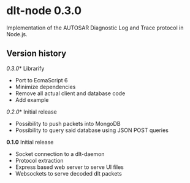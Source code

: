 # dlt-node 0.3.0
Implementation of the AUTOSAR Diagnostic Log and Trace protocol in Node.js.

## Version history
*0.3.0** Librarify
* Port to EcmaScript 6
* Minimize dependencies
* Remove all actual client and database code
* Add example

*0.2.0** Initial release
* Possibility to push packets into MongoDB
* Possibility to query said database using JSON POST queries

**0.1.0** Initial release
* Socket connection to a dlt-daemon
* Protocol extraction
* Express based web server to serve UI files
* Websockets to serve decoded dlt packets

